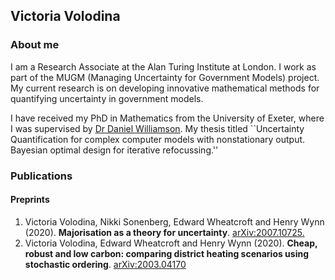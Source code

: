 ## Victoria Volodina

### About me

I am a Research Associate at the Alan Turing Institute at London. I work as part of the MUGM (Managing Uncertainty for Government Models) project. My current research is on developing innovative mathematical methods for quantifying uncertainty in government models.

I have received my PhD in Mathematics from the University of Exeter, where I was supervised by [Dr Daniel Williamson](https://emps.exeter.ac.uk/mathematics/staff/dw356). My thesis titled ``Uncertainty Quantification for complex computer models with nonstationary output. Bayesian optimal design for iterative refocussing.'' 

### Publications

#### Preprints 

1. Victoria Volodina, Nikki Sonenberg, Edward Wheatcroft and Henry Wynn (2020). **Majorisation as a theory for uncertainty**. [arXiv:2007.10725.](https://arxiv.org/abs/2007.10725)
2. Victoria Volodina, Edward Wheatcroft and Henry Wynn (2020). **Cheap, robust and low carbon: comparing district heating scenarios using stochastic ordering**. [arXiv:2003.04170](https://arxiv.org/abs/2003.04170)
